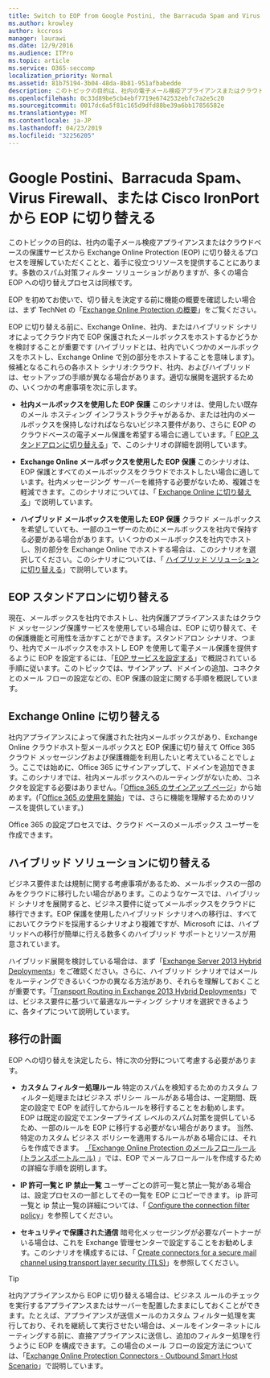 ```yaml
---
title: Switch to EOP from Google Postini, the Barracuda Spam and Virus Firewall, or Cisco IronPort
ms.author: krowley
author: kccross
manager: laurawi
ms.date: 12/9/2016
ms.audience: ITPro
ms.topic: article
ms.service: O365-seccomp
localization_priority: Normal
ms.assetid: 81b75194-3b04-48da-8b81-951afbabedde
description: このトピックの目的は、社内の電子メール検疫アプライアンスまたはクラウドベースの保護サービスから Exchange Online Protection (EOP) に切り替えるプロセスを理解していただくことと、着手に役立つリソースを提供することにあります。
ms.openlocfilehash: 0c33d89be5cb4ebf7719e6742532ebfc7a2e5c20
ms.sourcegitcommit: 0017dc6a5f81c165d9dfd88be39a6bb17856582e
ms.translationtype: MT
ms.contentlocale: ja-JP
ms.lasthandoff: 04/23/2019
ms.locfileid: "32256205"
---
```

# <a name="switch-to-eop-from-google-postini-the-barracuda-spam-and-virus-firewall-or-cisco-ironport"></a>Google Postini、Barracuda Spam、 Virus Firewall、または Cisco IronPort から EOP に切り替える

 このトピックの目的は、社内の電子メール検疫アプライアンスまたはクラウドベースの保護サービスから Exchange Online Protection (EOP) に切り替えるプロセスを理解していただくことと、着手に役立つリソースを提供することにあります。多数のスパム対策フィルター ソリューションがありますが、多くの場合 EOP への切り替えプロセスは同様です。
  
EOP を初めてお使いで、切り替えを決定する前に機能の概要を確認したい場合は、まず TechNet の「[Exchange Online Protection の概要](exchange-online-protection-overview.md)」をご覧ください。 
  
EOP に切り替える前に、Exchange Online、社内、またはハイブリッド シナリオによってクラウド内で EOP 保護されたメールボックスをホストするかどうかを検討することが重要です (ハイブリッドとは、社内でいくつかのメールボックスをホストし、Exchange Online で別の部分をホストすることを意味します)。候補となるこれらの各ホスト シナリオ:クラウド、社内、およびハイブリッドは、セットアップの手順が異なる場合があります。適切な展開を選択するための、いくつかの考慮事項を次に示します。
  
- **社内メールボックスを使用した EOP 保護** このシナリオは、使用したい既存のメール ホスティング インフラストラクチャがあるか、または社内のメールボックスを保持しなければならないビジネス要件があり、さらに EOP のクラウドベースの電子メール保護を希望する場合に適しています。「 [EOP スタンドアロンに切り替える](#switch-to-eop-standalone)」で、このシナリオの詳細を説明しています。 
    
- **Exchange Online メールボックスを使用した EOP 保護** このシナリオは、EOP 保護とすべてのメールボックスをクラウドでホストしたい場合に適しています。社内メッセージング サーバーを維持する必要がないため、複雑さを軽減できます。このシナリオについては、「 [Exchange Online に切り替える](switch-to-eop-from-google-postini-the-barracuda-spam-and-virus-firewall-or-cisco.md#BKMK_SwitchEXO)」で説明しています。 
    
- **ハイブリッド メールボックスを使用した EOP 保護** クラウド メールボックスを希望していても、一部のユーザーのためにメールボックスを社内で保持する必要がある場合があります。いくつかのメールボックスを社内でホストし、別の部分を Exchange Online でホストする場合は、このシナリオを選択してください。このシナリオについては、「 [ハイブリッド ソリューションに切り替える](#switch-to-a-hybrid-solution)」で説明しています。 
    
## <a name="switch-to-eop-standalone"></a>EOP スタンドアロンに切り替える

現在、メールボックスを社内でホストし、社内保護アプライアンスまたはクラウド メッセージング保護サービスを使用している場合は、EOP に切り替えて、その保護機能と可用性を活かすことができます。スタンドアロン シナリオ、つまり、社内でメールボックスをホストし EOP を使用して電子メール保護を提供するように EOP を設定するには、「[EOP サービスを設定する](set-up-your-eop-service.md)」で概説されている手順に従います。このトピックでは、サインアップ、ドメインの追加、コネクタとのメール フローの設定などの、EOP 保護の設定に関する手順を概説しています。
  
## <a name="switch-to-exchange-online"></a>Exchange Online に切り替える
<a name="BKMK_SwitchEXO"> </a>

社内アプライアンスによって保護された社内メールボックスがあり、Exchange Online クラウドホスト型メールボックスと EOP 保護に切り替えて Office 365 クラウド メッセージングおよび保護機能を利用したいと考えていることでしょう。ここでは始めに、Office 365 にサインアップして、ドメインを追加できます。このシナリオでは、社内メールボックスへのルーティングがないため、コネクタを設定する必要はありません。「[Office 365 のサインアップ ページ](https://www.microsoft.com/en-us/office365/online-software.aspx)」から始めます。(「[Office 365 の使用を開始](https://go.microsoft.com/fwlink/p/?LinkId=275407)」では、さらに機能を理解するためのリソースを提供しています。) 
  
Office 365 の設定プロセスでは、クラウド ベースのメールボックス ユーザーを作成できます。
  
## <a name="switch-to-a-hybrid-solution"></a>ハイブリッド ソリューションに切り替える
<a name="BKMK_SwitchHybrid"> </a>

ビジネス要件または規制に関する考慮事項があるため、メールボックスの一部のみをクラウドに移行したい場合があります。このようなケースでは、ハイブリッド シナリオを展開すると、ビジネス要件に従ってメールボックスをクラウドに移行できます。EOP 保護を使用したハイブリッド シナリオへの移行は、すべてにおいてクラウドを採用するシナリオより複雑ですが、Microsoft には、ハイブリッドへの移行が簡単に行える数多くのハイブリッド サポートとリソースが用意されています。
  
ハイブリッド展開を検討している場合は、まず「[Exchange Server 2013 Hybrid Deployments](http://technet.microsoft.com/library/59e32000-4fcf-417f-a491-f1d8f9aeef9b.aspx)」をご確認ください。さらに、ハイブリッド シナリオではメールをルーティングできるいくつかの異なる方法があり、それらを理解しておくことが重要です。「[Transport Routing in Exchange 2013 Hybrid Deployments](http://technet.microsoft.com/library/36c2cea3-2e2f-40ac-88bd-7e1b6bd27828.aspx)」では、ビジネス要件に基づいて最適なルーティング シナリオを選択できるように、各タイプについて説明しています。 
  
## <a name="migration-planning"></a>移行の計画
<a name="sectionSection3"> </a>

EOP への切り替えを決定したら、特に次の分野について考慮する必要があります。
  
- **カスタム フィルター処理ルール** 特定のスパムを検知するためのカスタム フィルター処理またはビジネス ポリシー ルールがある場合は、一定期間、既定の設定で EOP を試行してからルールを移行することをお勧めします。 EOP は既定の設定でエンタープライズ レベルのスパム対策を提供しているため、一部のルールを EOP に移行する必要がない場合があります。 当然、特定のカスタム ビジネス ポリシーを適用するルールがある場合には、それらを作成できます。 [「Exchange Online Protection のメールフロールール (トランスポートルール)](mail-flow-rules-transport-rules-0.md) 」では、EOP でメールフロールールを作成するための詳細な手順を説明します。 
    
- **IP 許可一覧と IP 禁止一覧** ユーザーごとの許可一覧と禁止一覧がある場合は、設定プロセスの一部としてその一覧を EOP にコピーできます。 ip 許可一覧と ip 禁止一覧の詳細については、「 [Configure the connection filter policy](../configure-the-connection-filter-policy.md)」を参照してください。
    
- **セキュリティで保護された通信** 暗号化メッセージングが必要なパートナーがいる場合は、これを Exchange 管理センターで設定することをお勧めします。このシナリオを構成するには、「 [Create connectors for a secure mail channel using transport layer security (TLS)](http://technet.microsoft.com/library/1ce4d6a4-41ba-4d1e-9ca9-e826252c1041.aspx)」を参照してください。
    
> [!TIP]
> 社内アプライアンスから EOP に切り替える場合は、ビジネス ルールのチェックを実行するアプライアンスまたはサーバーを配置したままにしておくことができます。たとえば、アプライアンスが送信メールのカスタム フィルター処理を実行しており、それを継続して実行させたい場合は、メールをインターネットにルーティングする前に、直接アプライアンスに送信し、追加のフィルター処理を行うように EOP を構成できます。この場合のメール フローの設定方法については、「[Exchange Online Protection Connectors - Outbound Smart Host Scenario](http://technet.microsoft.com/library/431b3f02-4efd-4bd3-94e7-eecd03f8ef5e.aspx)」で説明しています。 
  

